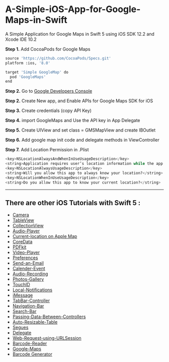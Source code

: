 # A-Simple-iOS-App-for-Google-Maps-in-Swift
A Simple Application for Google Maps in Swift 5 using iOS SDK 12.2 and Xcode IDE 10.2


**Step 1.** Add CocoaPods for Google Maps

```python
source 'https://github.com/CocoaPods/Specs.git'
platform :ios, '8.0'

target 'Simple GoogleMap' do
  pod 'GoogleMaps'
end
```

**Step 2.** Go to [Google Developers Console](https://console.developers.google.com) 

**Step 2.** Create New app, and Enable APIs for Google Maps SDK for iOS

**Step 3.** Create credentials (copy API Key)

**Step 4.** import GoogleMaps and Use the API key in App Delegate

**Step 5.** Create UIView and set class = GMSMapView and create IBOutlet

**Step 6.** Add google map init code and delegate methods in ViewController

**Step 7.** Add Location Permission in .Plist

```python
<key>NSLocationAlwaysAndWhenInUseUsageDescription</key>
<string>Application requires user’s location information while the app is running in the foreground.</string>
<key>NSLocationAlwaysUsageDescription</key>
<string>Will you allow this app to always know your location?</string>
<key>NSLocationWhenInUseUsageDescription</key>
<string>Do you allow this app to know your current location?</string>
```

------------------

## There are other iOS Tutorials with Swift 5 : 

- [Camera](https://github.com/RamdhanChoudhary/A-Simple-Camera-App-written-in-Swift)
- [TableView](https://github.com/RamdhanChoudhary/A-Simple-TableView-App-written-in-Swift)
- [CollectionView](https://github.com/RamdhanChoudhary/A-Simple-CollectionView-App-written-in-Swift)
- [Audio-Player](https://github.com/RamdhanChoudhary/A-Simpe-Audio-Player-App-in-Swift)
- [Current-location on Apple Map](https://github.com/RamdhanChoudhary/A-Simple-iOS-App-to-get-current-location-and-show-it-on-Map-in--Swift)
- [CoreData](https://github.com/RamdhanChoudhary/A-Simple-iOS-App-to-use-CoreData-in-Swift)
- [PDFkit](https://github.com/RamdhanChoudhary/A-Simple-iOS-App-to-use-PDFkit-in-Swift)
- [Video-Player](https://github.com/RamdhanChoudhary/A-Simple-iOS-Video-Player-App-in-Swift)
- [Preferences](https://github.com/RamdhanChoudhary/A-Simple-iOS-App-for-Preferences-in-Swift)
- [Send-an-Email](https://github.com/RamdhanChoudhary/A-Simple-iOS-App-to-Send-an-Email-written-in-Swift)
- [Calender-Event](https://github.com/RamdhanChoudhary/A-Simple-iOS-App-for-Calender-Event-written-in-Swift)
- [Audio-Recording](https://github.com/RamdhanChoudhary/A-Simple-iOS-App-for-Audio-Recording-written-in-Swift)
- [Photos-Gallery](https://github.com/RamdhanChoudhary/A-Simple-iOS-App-to-use-Photos-Gallery-written-in-Swift)
- [TouchID](https://github.com/RamdhanChoudhary/A-Simple-iOS-App-to-use-TouchID-written-in-Swift)
- [Local-Notifications](https://github.com/RamdhanChoudhary/A-Simple-iOS-App-to-use-Local-Notifications-written-in-Swift)
- [iMessage](https://github.com/RamdhanChoudhary/A-Simple-iOS-App-to-use-iMessage-written-in-Swift)
- [TabBar-Controller](https://github.com/RamdhanChoudhary/A-Simple-iOS-App-for-TabBar-Controller-in-Swift)
- [Navigation-Bar](https://github.com/RamdhanChoudhary/A-Simple-iOS-App-for-Navigation-Bar-written-in-Swift)
- [Search-Bar](https://github.com/RamdhanChoudhary/A-Simple-iOS-App-to-use-Search-Bar-in-Swift)
- [Passing-Data-Between-Controllers](https://github.com/RamdhanChoudhary/A-Simple-iOS-App-for-Passing-Data-Between-Controllers-in-Swift)
- [Auto-Resizable-Table](https://github.com/RamdhanChoudhary/A-Simple-iOS-App-for-Auto-Resizable-Table-View-in-Swift)
- [Segues](https://github.com/RamdhanChoudhary/A-Simple-iOS-App-for-Segues-in-Storyborad)
- [Delegate](https://github.com/RamdhanChoudhary/A-Simple-iOS-App-to-use-Delegate-in-Swift)
- [Web-Request-using-URLSession](https://github.com/RamdhanChoudhary/A-Simple-iOS-App-to-make-Web-Request-using-URLSession-in-Swift)
- [Barcode-Reader](https://github.com/RamdhanChoudhary/A-Simple-iOS-App-for-Barcode-Reader-in-Swift)
- [Google-Maps](https://github.com/RamdhanChoudhary/A-Simple-iOS-App-for-Google-Maps-in-Swift)
- [Barcode Generator](https://github.com/RamdhanChoudhary/A-Simple-iOS-App-for-Barcode-Generator-in-Swift)

